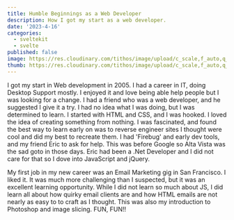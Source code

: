 ```yaml
---
title: Humble Beginnings as a Web Developer
description: How I got my start as a web developer.
date: '2023-4-16'
categories:
  - sveltekit
  - svelte
published: false
image: https://res.cloudinary.com/tithos/image/upload/c_scale,f_auto,q_auto:eco,w_1000/v1705258344/article-banner-2-small_e3fu2b.png
thumb: https://res.cloudinary.com/tithos/image/upload/c_scale,f_auto,q_auto:eco,w_400/v1705258344/article-banner-2-small_e3fu2b.png
---
```


I got my start in Web development in 2005.  I had a career in IT, doing Desktop Support mostly.  I enjoyed it and love being able help people but I was looking for a change.  I had a friend who was a web developer, and he suggested I give it a try.  I had no idea what I was doing, but I was determined to learn.  I started with HTML and CSS, and I was hooked.  I loved the idea of creating something from nothing.  I was fascinated, and found the best way to learn early on was to reverse engineer sites I thought were cool and did my best to recreate them.  I had 'Firebug' and early dev tools, and my friend Eric to ask for help.  This was before Google so Alta Vista was the sad goto in those days.  Eric had been a .Net Developer and I did not care for that so I dove into JavaScript and jQuery.

My first job in my new career was an Email Marketing gig in San Francisco.  I liked it.  It was much more challenging than I suspected, but it was an excellent learning opportunity.  While I did not learn so much about JS, I did learn all about how quirky email clients are and how HTML emails are not nearly as easy to to craft as I thought.  This was also my introduction to Photoshop and image slicing.  FUN, FUN!!
